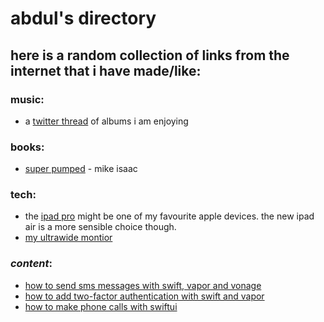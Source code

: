 # abdul's directory

## here is a random collection of links from the internet that i have made/like:


### music:
+ a [twitter thread](https://twitter.com/abdulajet/status/1216125901009760256) of albums i am enjoying

### books:
+ [super pumped](https://www.mike-isaac.com) - mike isaac

### tech:
+ the [ipad pro](https://www.apple.com/uk/ipad-pro) might be one of my favourite apple devices. the new ipad air is a more sensible choice though.
+ [my ultrawide montior](https://www.amazon.co.uk/gp/product/B089688FQ6)

### _content_:
+ [how to send sms messages with swift, vapor and vonage](https://learn.vonage.com/blog/2021/01/12/how-to-send-sms-messages-with-swift-vapor-and-vonage)
+ [how to add two-factor authentication with swift and vapor](https://learn.vonage.com/blog/2020/11/24/how-to-add-two-factor-authentication-with-swift-and-vapor)
+ [how to make phone calls with swiftui](https://learn.vonage.com/blog/2020/11/11/how-to-make-phone-calls-with-swiftui)
